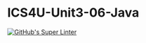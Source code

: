 # ICS4U-Unit3-06-Java
[![GitHub's Super Linter](https://github.com/Jenoe-Balote/ICS4U-Unit3-06-Java/workflows/GitHub's%20Super%20Linter/badge.svg)](https://github.com/Jenoe-Balote/ICS4U-Unit3-06-Java/actions)
